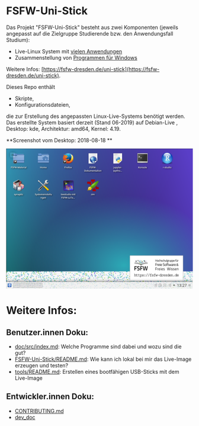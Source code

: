 # FSFW-Uni-Stick
Das Projekt "FSFW-Uni-Stick" besteht aus zwei Komponenten (jeweils angepasst auf die Zielgruppe Studierende bzw. den Anwendungsfall Studium):

* Live-Linux System mit [vielen Anwendungen](variants/FSFW-Uni-Stick_KDE_buster_amd64/paketlisten/FSFW-Uni-Stick_-_Paketliste.md)
* Zusammenstellung von [Programmen für Windows](variants/FSFW-Uni-Stick_KDE_buster_amd64/doc/src/windows.md)

Weitere Infos: [https://fsfw-dresden.de/uni-stick](https://fsfw-dresden.de/uni-stick).

Dieses Repo enthält
* Skripte,
* Konfigurationsdateien,

die zur Erstellung des angepassten Linux-Live-Systems benötigt werden.
Das erstellte System basiert derzeit (Stand 06-2019) auf Debian-Live , Desktop: kde, Architektur: amd64, Kernel: 4.19.


**Screenshot vom Desktop: 2018-08-18 **

![Screenshot-1](doc/media/desktop-screenshot_2018-08-18_1024x768.png "Desktop Screenshot")


# Weitere Infos:
## Benutzer.innen Doku:
* [doc/src/index.md](variants/FSFW-Uni-Stick_KDE_buster_amd64/doc/src/index.md): Welche Programme sind dabei und wozu sind die gut?
* [FSFW-Uni-Stick/README.md](FSFW-Uni-Stick/README.md): Wie kann ich lokal bei mir das Live-Image erzeugen und testen?
* [tools/README.md](tools/README.md): Erstellen eines bootfähigen USB-Sticks mit dem Live-Image


## Entwickler.innen Doku:
* [CONTRIBUTING.md](CONTRIBUTING.md)
* [dev_doc](doc/dev_doc/src/README.md)


